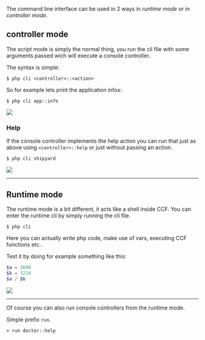 The command line interface can be used in 2 ways in _runtime mode_ or in _controller mode_. 

## controller mode

The script mode is simply the normal thing, you run the cli file with some arguments passed wich will execute a console controller.

The syntax is simple:

```
$ php cli <controller>::<action>
```

So for example lets print the application infos:

```
$ php cli app::info
```

<img src="/assets/images/command_line/app_info.png" style="max-width: 604px;" class="box-shadow-light" />


### Help

If the console controller implements the help action you can run that just as above using `<controller>::help` or just without passing an action.

```
$ php cli shipyard
```

<img src="/assets/images/command_line/help.png" style="max-width: 604px;" class="box-shadow-light" />

---

## Runtime mode

The runtime mode is a bit different, it acts like a shell inside CCF. You can enter the runtime cli by simply running the cli file.

```
$ php cli
```

Here you can actually write php code, make use of vars, executing CCF functions etc..

Test it by doing for example something like this:

```php
$a = 3600
$b = 3210
$a / $b 
```

<img src="/assets/images/command_line/calc.png" style="max-width: 604px;" class="box-shadow-light" />

--- 

Of course you can also run console controllers from the runtime mode.

Simple prefix `run`.

```
> run doctor::help
```